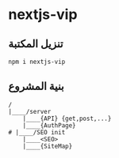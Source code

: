 # nextjs-vip
## تنزيل المكتبة 
```bash
npm i nextjs-vip
```

## بنية المشروع
```
/
|____/server
    |____{API} {get,post,...}
    |____{AuthPage}
# |____/SEO init
    |____<SEO>
    |____{SiteMap}

```
